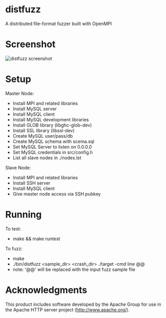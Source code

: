
# distfuzz

A distributed file-format fuzzer built with OpenMPI

Screenshot
=================
![distfuzz screenshot](https://i.imgur.com/HleYr4S.png)

Setup
=================

Master Node:
 - Install MPI and related libraries
 - Install MySQL server
 - Install MySQL client
 - Install MySQL development libraries
 - Install GLOB library (libghc-glob-dev)
 - Install SSL library (libssl-dev)
 - Create MySQL user/pass/db
 - Create MySQL schema with scema.sql
 - Set MySQL Server to listen on 0.0.0.0
 - Set MySQL credentials in src/config.h
 - List all slave nodes in ./nodes.lst

Slave Node:
 - Install MPI and related libraries
 - Install SSH server
 - Install MySQL client
 - Give master node access via SSH pubkey

Running
=================

To test:
 - make && make runtest

To fuzz:
 - make
 - ./bin/distfuzz <sample_dir> <crash_dir> ./target -cmd line @@
 - note: '@@' will be replaced with the input fuzz sample file

Acknowledgments
=================
This product includes software developed by the Apache Group
for use in the Apache HTTP server project (http://www.apache.org/).
